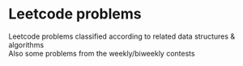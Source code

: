 # Leetcode problems
Leetcode problems classified according to related data structures &amp; algorithms  
Also some problems from the weekly/biweekly contests
